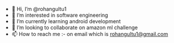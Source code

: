 - 👋 Hi, I’m @rohangultu1
- 👀 I’m interested in software engineering
- 🌱 I’m currently learning android development
- 💞️ I’m looking to collaborate on amazon ml challenge
- 📫 How to reach me :- on email which is rohangultu1@gmail.com

<!---
rohangultu1/rohangultu1 is a ✨ special ✨ repository because its `README.md` (this file) appears on your GitHub profile.
You can click the Preview link to take a look at your changes.
--->
